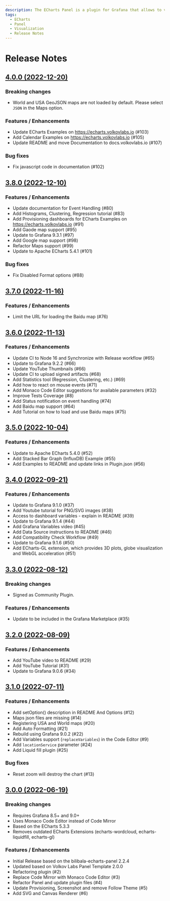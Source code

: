 ```yaml
---
description: The ECharts Panel is a plugin for Grafana that allows to visualize Apache ECharts on your Grafana dashboard.
tags:
  - ECharts
  - Panel
  - Visualization
  - Release Notes
---
```


# Release Notes

## [4.0.0 (2022-12-20)](https://github.com/VolkovLabs/volkovlabs-echarts-panel/releases/tag/v4.0.0)

### Breaking changes

- World and USA GeoJSON maps are not loaded by default. Please select `JSON` in the Maps option.

### Features / Enhancements

- Update ECharts Examples on https://echarts.volkovlabs.io (#103)
- Add Calendar Examples on https://echarts.volkovlabs.io (#105)
- Update README and move Documentation to docs.volkovlabs.io (#107)

### Bug fixes

- Fix javascript code in documentation (#102)

## [3.8.0 (2022-12-10)](https://github.com/VolkovLabs/volkovlabs-echarts-panel/releases/tag/v3.8.0)

### Features / Enhancements

- Update documentation for Event Handling (#80)
- Add Histograms, Clustering, Regression tutorial (#83)
- Add Provisioning dashboards for ECharts Examples on https://echarts.volkovlabs.io (#91)
- Add Gaode map support (#95)
- Update to Grafana 9.3.1 (#97)
- Add Google map support (#98)
- Refactor Maps support (#99)
- Update to Apache ECharts 5.4.1 (#101) 

### Bug fixes

- Fix Disabled Format options (#88)

## [3.7.0 (2022-11-16)](https://github.com/VolkovLabs/volkovlabs-echarts-panel/releases/tag/v3.7.0)

### Features / Enhancements

- Limit the URL for loading the Baidu map (#76)

## [3.6.0 (2022-11-13)](https://github.com/VolkovLabs/volkovlabs-echarts-panel/releases/tag/v3.6.0)

### Features / Enhancements

- Update CI to Node 16 and Synchronize with Release workflow (#65)
- Update to Grafana 9.2.2 (#66)
- Update YouTube Thumbnails (#66)
- Update CI to upload signed artifacts (#68)
- Add Statistics tool (Regression, Clustering, etc.) (#69)
- Add how to react on mouse events (#71)
- Add Monaco Code Editor suggestions for available parameters (#32)
- Improve Tests Coverage (#8)
- Add Status notification on event handling (#74)
- Add Baidu map support (#64)
- Add Tutorial on how to load and use Baidu maps (#75)

## [3.5.0 (2022-10-04)](https://github.com/VolkovLabs/volkovlabs-echarts-panel/releases/tag/v3.5.0)

### Features / Enhancements

- Update to Apache ECharts 5.4.0 (#52)
- Add Stacked Bar Graph (InfluxDB) Example (#55)
- Add Examples to README and update links in Plugin.json (#56)

## [3.4.0 (2022-09-21)](https://github.com/VolkovLabs/volkovlabs-echarts-panel/releases/tag/v3.4.0)

### Features / Enhancements

- Update to Grafana 9.1.0 (#37)
- Add Youtube tutorial for PNG/SVG images (#38)
- Access to dashboard variables - explain in README (#39)
- Update to Grafana 9.1.4 (#44)
- Add Grafana Variables video (#45)
- Add Data Source instructions to README (#46)
- Add Compatibility Check Workflow (#49)
- Update to Grafana 9.1.6 (#50)
- Add ECharts-GL extension, which provides 3D plots, globe visualization and WebGL acceleration (#51)

## [3.3.0 (2022-08-12)](https://github.com/VolkovLabs/volkovlabs-echarts-panel/releases/tag/v3.3.0)

### Breaking changes

- Signed as Community Plugin.

### Features / Enhancements

- Update to be included in the Grafana Marketplace (#35)

## [3.2.0 (2022-08-09)](https://github.com/VolkovLabs/volkovlabs-echarts-panel/releases/tag/v3.2.0)

### Features / Enhancements

- Add YouTube video to README (#29)
- Add YouTube Tutorial (#31)
- Update to Grafana 9.0.6 (#34)

## [3.1.0 (2022-07-11)](https://github.com/VolkovLabs/volkovlabs-echarts-panel/releases/tag/v3.1.0)

### Features / Enhancements

- Add setOption() description in README And Options (#12)
- Maps json files are missing (#14)
- Registering USA and World maps (#20)
- Add Auto Formatting (#21)
- Rebuild using Grafana 9.0.2 (#22)
- Add Variables support (`replaceVariables`) in the Code Editor (#9)
- Add `locationService` parameter (#24)
- Add Liquid fill plugin (#25)

### Bug fixes

- Reset zoom will destroy the chart (#13)

## [3.0.0 (2022-06-19)](https://github.com/VolkovLabs/volkovlabs-echarts-panel/releases/tag/v3.0.0)

### Breaking changes

- Requires Grafana 8.5+ and 9.0+
- Uses Monaco Code Editor instead of Code Mirror
- Based on the ECharts 5.3.3
- Removes outdated ECharts Extensions (echarts-wordcloud, echarts-liquidfill, echarts-gl)

### Features / Enhancements

- Initial Release based on the bilibala-echarts-panel 2.2.4
- Updated based on Volkov Labs Panel Template 2.0.0
- Refactoring plugin (#2)
- Replace Code Mirror with Monaco Code Editor (#3)
- Refactor Panel and update plugin files (#4)
- Update Provisioning, Screenshot and remove Follow Theme (#5)
- Add SVG and Canvas Renderer (#6)